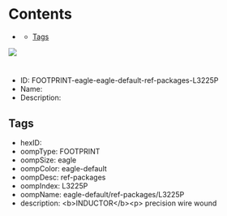 



Contents
========

* [](#)
	* [Tags](#tags)
  
![][im]
# 

- ID: FOOTPRINT-eagle-eagle-default-ref-packages-L3225P
- Name: 
- Description: 

## Tags

- hexID: 
- oompType: FOOTPRINT
- oompSize: eagle
- oompColor: eagle-default
- oompDesc: ref-packages
- oompIndex: L3225P
- oompName: eagle-default/ref-packages/L3225P
- description: &lt;b&gt;INDUCTOR&lt;/b&gt;&lt;p&gt;&#xD;
precision wire wound



[im]: image.png
